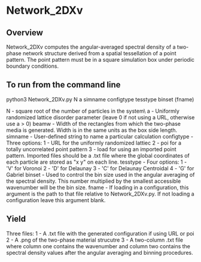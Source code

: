 # Network_2DXv

## Overview
Network_2DXv computes the angular-averaged spectral density of a two-phase network structure derived from a spatial tessellation of a point pattern. The point pattern must be in a square simulation box under periodic boundary conditions.

## To run from the command line
python3 Network_2DXv.py N a simname configtype tesstype binset (fname)

N - square root of the number of particles in the system\\
a - Uniformly randomized lattice disorder parameter (leave 0 if not using a URL, otherwise use a > 0)
beamw - Width of the rectangles from which the two-phase media is generated. Width is in the same units as the box side length.
simname - User-defined string to name a particular calculation
configtype - Three options:
	1 - URL for the uniformly randomized lattiec
	2 - poi for a totally uncorrelated point pattern
	3 - load for using an imported point pattern. Imported files should be a .txt file where the global coordinates of each particle are stored as "x y" on each line.
tesstype - Four options:
	1 - 'V' for Voronoi
	2 - 'D' for Delaunay
	3 - 'C' for Delaunay Centroidal
	4 - 'G' for Gabriel
binset - Used to control the bin size used in the angular averaging of the spectral density. This number multiplied by the smallest accessible wavenumber will be the bin size.
fname - If loading in a configuration, this argument is the path to that file relative to Network_2DXv.py. If not loading a configuration leave this argument blank.

## Yield
Three files:
1 - A .txt file with the generated configuration if using URL or poi
2 - A .png of the two-phase material strucutre
3 - A two-column .txt file where column one contains the wavenumber and column two contains the spectral density values after the angular averaging and binning procedures. 
